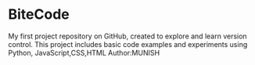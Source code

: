 # BiteCode
My first project repository on GitHub, created to explore and learn version control. This project includes basic code examples and experiments using Python, JavaScript,CSS,HTML
Author:MUNISH
